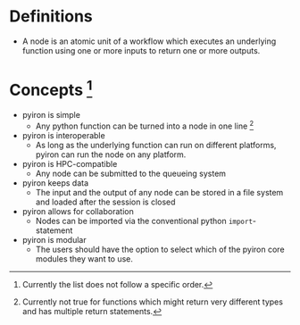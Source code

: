 # Definitions

- A node is an atomic unit of a workflow which executes an underlying function using one or more inputs to return one or more outputs.

# Concepts [^1]

- pyiron is simple
  - Any python function can be turned into a node in one line [^2]
- pyiron is interoperable
  - As long as the underlying function can run on different platforms, pyiron can run the node on any platform.
- pyiron is HPC-compatible
  - Any node can be submitted to the queueing system
- pyiron keeps data
  - The input and the output of any node can be stored in a file system and loaded after the session is closed
- pyiron allows for collaboration
  - Nodes can be imported via the conventional python `import`-statement
- pyiron is modular 
    - The users should have the option to select which of the pyiron core modules they want to use. 

[^1]: Currently the list does not follow a specific order.
[^2]: Currently not true for functions which might return very different types and has multiple return statements.
